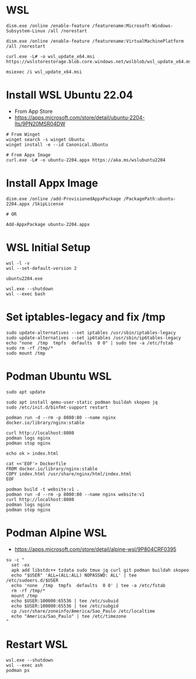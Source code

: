# WSL
```
dism.exe /online /enable-feature /featurename:Microsoft-Windows-Subsystem-Linux /all /norestart
```
```
dism.exe /online /enable-feature /featurename:VirtualMachinePlatform /all /norestart
```
```
curl.exe -L# -o wsl_update_x64.msi https://wslstorestorage.blob.core.windows.net/wslblob/wsl_update_x64.msi
```
```
msiexec /i wsl_update_x64.msi
```
# Install WSL Ubuntu 22.04
- From App Store
- https://apps.microsoft.com/store/detail/ubuntu-2204-lts/9PN20MSR04DW
```
# From Winget
winget search -s winget Ubuntu
winget install -e --id Canonical.Ubuntu

# From Appx Image
curl.exe -L# -o ubuntu-2204.appx https://aka.ms/wslubuntu2204
```
# Install Appx Image
```
dism.exe /online /add-ProvisionedAppxPackage /PackagePath:ubuntu-2204.appx /SkipLicense

# OR

Add-AppxPackage ubuntu-2204.appx
```

# WSL Initial Setup
```
wsl -l -v
wsl --set-default-version 2

ubuntu2204.exe

wsl.exe --shutdown
wsl --exec bash
```
# Set iptables-legacy and fix /tmp
```
sudo update-alternatives --set iptables /usr/sbin/iptables-legacy
sudo update-alternatives --set ip6tables /usr/sbin/ip6tables-legacy
echo "none  /tmp  tmpfs  defaults  0 0" | sudo tee -a /etc/fstab
sudo rm -rf /tmp/*
sudo mount /tmp
```
# Podman Ubuntu WSL
```
sudo apt update
```
```
sudo apt install qemu-user-static podman buildah skopeo jq
sudo /etc/init.d/binfmt-support restart
```
```
podman run -d --rm -p 8080:80 --name nginx docker.io/library/nginx:stable
```
```
curl http://localhost:8080
podman logs nginx
podman stop nginx
```
```
echo ok > index.html

cat <<'EOF'> Dockerfile
FROM docker.io/library/nginx:stable
COPY index.html /usr/share/nginx/html/index.html
EOF
```
```
podman build -t website:v1 .
podman run -d --rm -p 8080:80 --name nginx website:v1
curl http://localhost:8080
podman logs nginx
podman stop nginx
```
# Podman Alpine WSL
- https://apps.microsoft.com/store/detail/alpine-wsl/9P804CRF0395
```
su -c "
  set -ex
  apk add libstdc++ tzdata sudo tmux jq curl git podman buildah skopeo
  echo "$USER" 'ALL=(ALL:ALL) NOPASSWD: ALL' | tee /etc/sudoers.d/$USER
  echo 'none  /tmp  tmpfs  defaults  0 0' | tee -a /etc/fstab
  rm -rf /tmp/*
  mount /tmp
  echo $USER:100000:65536 | tee /etc/subuid
  echo $USER:100000:65536 | tee /etc/subgid
  cp /usr/share/zoneinfo/America/Sao_Paulo /etc/localtime
  echo "America/Sao_Paulo" | tee /etc/timezone
"
```

# Restart WSL
```
wsl.exe --shutdown
wsl --exec ash
podman ps
```
